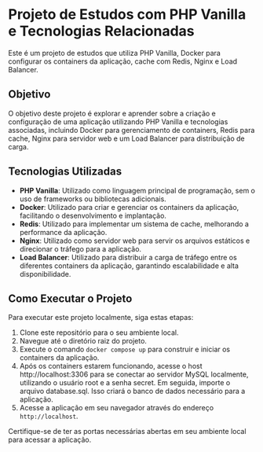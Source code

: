 # Projeto de Estudos com PHP Vanilla e Tecnologias Relacionadas

Este é um projeto de estudos que utiliza PHP Vanilla, Docker para configurar os containers da aplicação, cache com Redis, Nginx e Load Balancer.

## Objetivo

O objetivo deste projeto é explorar e aprender sobre a criação e configuração de uma aplicação utilizando PHP Vanilla e tecnologias associadas, incluindo Docker para gerenciamento de containers, Redis para cache, Nginx para servidor web e um Load Balancer para distribuição de carga.

## Tecnologias Utilizadas

- **PHP Vanilla**: Utilizado como linguagem principal de programação, sem o uso de frameworks ou bibliotecas adicionais.
- **Docker**: Utilizado para criar e gerenciar os containers da aplicação, facilitando o desenvolvimento e implantação.
- **Redis**: Utilizado para implementar um sistema de cache, melhorando a performance da aplicação.
- **Nginx**: Utilizado como servidor web para servir os arquivos estáticos e direcionar o tráfego para a aplicação.
- **Load Balancer**: Utilizado para distribuir a carga de tráfego entre os diferentes containers da aplicação, garantindo escalabilidade e alta disponibilidade.

## Como Executar o Projeto

Para executar este projeto localmente, siga estas etapas:

1. Clone este repositório para o seu ambiente local.
2. Navegue até o diretório raiz do projeto.
3. Execute o comando `docker compose up` para construir e iniciar os containers da aplicação.
4. Após os containers estarem funcionando, acesse o host http://localhost:3306 para se conectar ao servidor MySQL localmente, utilizando o usuário root e a senha secret. Em seguida, importe o arquivo database.sql. Isso criará o banco de dados necessário para a aplicação.
5. Acesse a aplicação em seu navegador através do endereço `http://localhost`.

Certifique-se de ter as portas necessárias abertas em seu ambiente local para acessar a aplicação.
